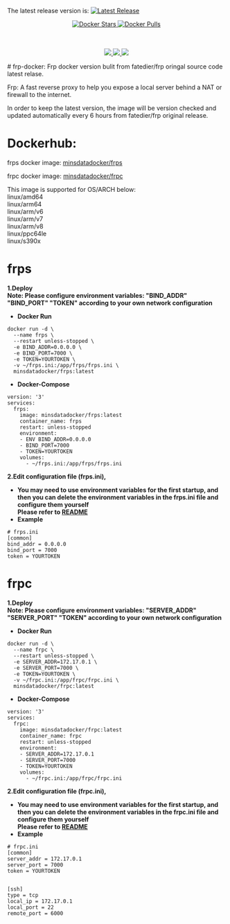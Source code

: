 The latest release version is: [![Latest Release](https://img.shields.io/github/release/minsdata/frp-docker.svg)](https://github.com/minsdata/frp-docker/releases/latest)

<p align="center">
    <a href="https://hub.docker.com/r/minsdatadocker/frps">
        <img src="https://img.shields.io/docker/stars/minsdatadocker/frps.svg?style=for-the-badge&logo=docker" alt="Docker Stars">
    </a>
    <a href="https://hub.docker.com/r/minsdatadocker/frps">
        <img src="https://img.shields.io/docker/pulls/minsdatadocker/frps.svg?style=for-the-badge&logo=docker" alt="Docker Pulls">
    </a>
</p>  

<p align="center">
	<br><br>
        <a href="https://github.com/Minsdata/frp-docker/releases">
		<img src="https://img.shields.io/badge/version-0.51.3-green.svg?style=for-the-badge">
	</a>
	<a href="https://hub.docker.com/repository/docker/minsdatadocker/frps">
		<img src="https://img.shields.io/docker/stars/minsdatadocker/frps.svg?style=for-the-badge">
	</a>
	<a href="https://hub.docker.com/repository/docker/minsdatadocker/frps">
		<img src="https://img.shields.io/docker/pulls/minsdatadocker/frps.svg?style=for-the-badge">
	</a>
</p>
# frp-docker:
Frp docker version bulit from fatedier/frp oringal source code latest relase.

Frp: A fast reverse proxy to help you expose a local server behind a NAT or firewall to the internet.

In order to keep the latest version, the image will be version checked and updated automatically every 6 hours from fatedier/frp original release.  

# Dockerhub:

frps docker image: [minsdatadocker/frps](https://hub.docker.com/r/minsdatadocker/frps)

frpc docker image: [minsdatadocker/frpc](https://hub.docker.com/r/minsdatadocker/frpc)

This image is supported for OS/ARCH below:  
linux/amd64  
linux/arm64  
linux/arm/v6  
linux/arm/v7  
linux/arm/v8   
linux/ppc64le  
linux/s390x  

# frps 
**1.Deploy**  
**Note: Please configure environment variables: "BIND_ADDR" "BIND_PORT" "TOKEN"  according to your own network configuration**  
- **Docker Run**  
```
docker run -d \
  --name frps \
  --restart unless-stopped \
  -e BIND_ADDR=0.0.0.0 \
  -e BIND_PORT=7000 \
  -e TOKEN=YOURTOKEN \
  -v ~/frps.ini:/app/frps/frps.ini \
  minsdatadocker/frps:latest  
```
- **Docker-Compose**  
```
version: '3'
services:
  frps:
    image: minsdatadocker/frps:latest
    container_name: frps
    restart: unless-stopped
    environment: 
    - ENV BIND_ADDR=0.0.0.0
    - BIND_PORT=7000
    - TOKEN=YOURTOKEN
    volumes:
      - ~/frps.ini:/app/frps/frps.ini
```
**2.Edit configuration file (frps.ini),**  
- **You may need to use environment variables for the first startup, and then you can delete the environment variables in the frps.ini file and configure them yourself**  
**Please refer to [README](https://github.com/fatedier/frp#readme)**  
- **Example**
```
# frps.ini
[common]
bind_addr = 0.0.0.0
bind_port = 7000
token = YOURTOKEN
```  
  
# frpc
**1.Deploy**  
**Note: Please configure environment variables: "SERVER_ADDR" "SERVER_PORT" "TOKEN"  according to your own network configuration**  
- **Docker Run**  
```
docker run -d \
  --name frpc \
  --restart unless-stopped \
  -e SERVER_ADDR=172.17.0.1 \
  -e SERVER_PORT=7000 \
  -e TOKEN=YOURTOKEN \
  -v ~/frpc.ini:/app/frpc/frpc.ini \
  minsdatadocker/frpc:latest  
```
- **Docker-Compose**  
```
version: '3'
services:
  frpc:
    image: minsdatadocker/frpc:latest
    container_name: frpc
    restart: unless-stopped
    environment: 
    - SERVER_ADDR=172.17.0.1
    - SERVER_PORT=7000
    - TOKEN=YOURTOKEN
    volumes:
      - ~/frpc.ini:/app/frpc/frpc.ini
```
**2.Edit configuration file (frpc.ini),**  
- **You may need to use environment variables for the first startup, and then you can delete the environment variables in the frpc.ini file and configure them yourself**  
**Please refer to [README](https://github.com/fatedier/frp#readme)**  
- **Example**
```
# frpc.ini
[common]
server_addr = 172.17.0.1
server_port = 7000
token = YOURTOKEN


[ssh]
type = tcp
local_ip = 172.17.0.1
local_port = 22
remote_port = 6000
```
